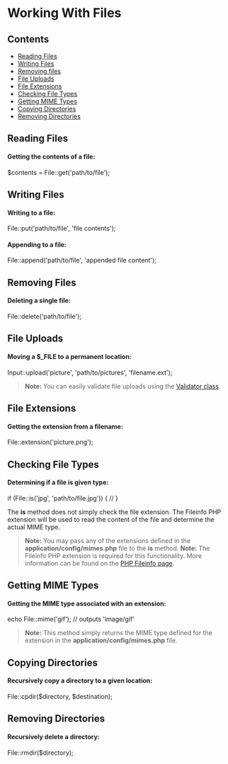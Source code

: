 # Working With Files## Contents- [Reading Files](#get)- [Writing Files](#put)- [Removing files](#delete)- [File Uploads](#upload)- [File Extensions](#ext)- [Checking File Types](#is)- [Getting MIME Types](#mime)- [Copying Directories](#cpdir)- [Removing Directories](#rmdir)<a name="get"></a>## Reading Files#### Getting the contents of a file:  $contents = File::get('path/to/file');<a name="put"></a>## Writing Files#### Writing to a file:  File::put('path/to/file', 'file contents');#### Appending to a file:  File::append('path/to/file', 'appended file content');<a name="delete"></a>## Removing Files#### Deleting a single file:  File::delete('path/to/file');<a name="upload"></a>## File Uploads#### Moving a $_FILE to a permanent location:  Input::upload('picture', 'path/to/pictures', 'filename.ext');> **Note:** You can easily validate file uploads using the [Validator class](/docs/validation).<a name="ext"></a>## File Extensions#### Getting the extension from a filename:  File::extension('picture.png');<a name="is"></a>## Checking File Types#### Determining if a file is given type:  if (File::is('jpg', 'path/to/file.jpg'))  {    //  }The **is** method does not simply check the file extension. The Fileinfo PHP extension will be used to read the content of the file and determine the actual MIME type.> **Note:** You may pass any of the extensions defined in the **application/config/mimes.php** file to the **is** method.> **Note:** The Fileinfo PHP extension is required for this functionality. More information can be found on the [PHP Fileinfo page](http://php.net/manual/en/book.fileinfo.php).<a name="mime"></a>## Getting MIME Types#### Getting the MIME type associated with an extension:  echo File::mime('gif'); // outputs 'image/gif'> **Note:** This method simply returns the MIME type defined for the extension in the **application/config/mimes.php** file.<a name="cpdir"></a>## Copying Directories#### Recursively copy a directory to a given location:  File::cpdir($directory, $destination);<a name="rmdir"></a>## Removing Directories#### Recursively delete a directory:  File::rmdir($directory);